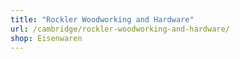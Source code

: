 ```yaml
---
title: "Rockler Woodworking and Hardware"
url: /cambridge/rockler-woodworking-and-hardware/
shop: Eisenwaren
---
```

